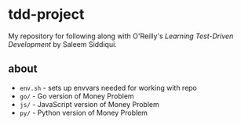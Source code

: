 # tdd-project

My repository for following along with O'Reilly's *Learning Test-Driven Development* by Saleem Siddiqui.

## about

- `env.sh` - sets up envvars needed for working with repo
- `go/` - Go version of Money Problem
- `js/` - JavaScript version of Money Problem
- `py/` - Python version of Money Problem
